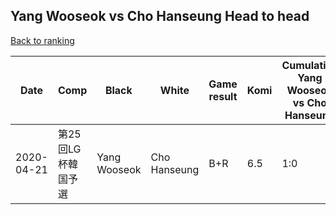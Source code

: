 ## Yang Wooseok vs Cho Hanseung Head to head

[Back to ranking](../../index.md)




| **Date** | **Comp** | **Black** | **White** | **Game result** | **Komi** | **Cumulative Yang Wooseok vs Cho Hanseung** | **Yang Wooseok streak** | **Cho Hanseung streak** | 
| --- | --- | --- | --- | --- | --- | --- | --- | --- |
| 2020-04-21 | 第25回LG杯韓国予選 | Yang Wooseok | Cho Hanseung | B+R | 6.5 | 1:0 | 1 | 0 |




